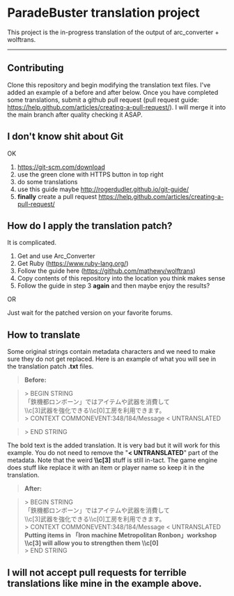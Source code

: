 ParadeBuster translation project
===================


This project is the in-progress translation of the output of arc_converter + wolftrans.

----------


Contributing
-------------

Clone this repository and begin modifying the translation text files. I've added an example of a before and after below. Once you have completed some translations, submit a github pull request (pull request guide: https://help.github.com/articles/creating-a-pull-request/). I will merge it into the main branch after quality checking it ASAP.


I don't know shit about Git
-------------

OK  
1) https://git-scm.com/download  
2) use the green clone with HTTPS button in top right  
3) do some translations  
4) use this guide maybe http://rogerdudler.github.io/git-guide/  
5) **finally** create a pull request https://help.github.com/articles/creating-a-pull-request/  

How do I apply the translation patch?
-------------

It is complicated.  
1) Get and use Arc_Converter  
2) Get Ruby (https://www.ruby-lang.org/)  
3) Follow the guide here (https://github.com/mathewv/wolftrans)  
4) Copy contents of this repository into the location you think makes sense  
5) Follow the guide in step 3 **again** and then maybe enjoy the results?  

OR

Just wait for the patched version on your favorite forums.

How to translate
-------------

Some original strings contain metadata characters and we need to make sure they do not get replaced.
Here is an example of what you will see in the translation patch **.txt** files.

> **Before:**

> \> BEGIN STRING  
>「鉄機都ロンボーン」ではアイテムや武器を消費して  
>\\\c\[3]武器を強化できる\\\c\[0]工房を利用できます。  
>\> CONTEXT COMMONEVENT:348/184/Message < UNTRANSLATED  

>\> END STRING

The bold text is the added translation. It is very bad but it will work for this example. You do not need to remove the "**< UNTRANSLATED**" part of the metadata. Note that the weird **\\\c[3]** stuff is still in-tact. The game engine does stuff like replace it with an item or player name so keep it in the translation.
> **After:**

> \> BEGIN STRING  
>「鉄機都ロンボーン」ではアイテムや武器を消費して  
>\\\c\[3]武器を強化できる\\\c\[0]工房を利用できます。  
>\> CONTEXT COMMONEVENT:348/184/Message < UNTRANSLATED  
> **Putting items in 「Iron machine Metropolitan Ronbon」workshop**  
> **\\\c\[3] will allow you to strengthen them \\\c\[0]**  
>\> END STRING


I will not accept pull requests for terrible translations like mine in the example above.
-------------
